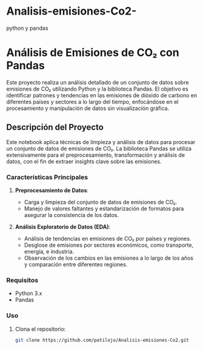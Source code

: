 # Analisis-emisiones-Co2-
python y pandas
# Análisis de Emisiones de CO₂ con Pandas

Este proyecto realiza un análisis detallado de un conjunto de datos sobre emisiones de CO₂ utilizando Python y la biblioteca Pandas. El objetivo es identificar patrones y tendencias en las emisiones de dióxido de carbono en diferentes países y sectores a lo largo del tiempo, enfocándose en el procesamiento y manipulación de datos sin visualización gráfica.

## Descripción del Proyecto

Este notebook aplica técnicas de limpieza y análisis de datos para procesar un conjunto de datos de emisiones de CO₂. La biblioteca Pandas se utiliza extensivamente para el preprocesamiento, transformación y análisis de datos, con el fin de extraer insights clave sobre las emisiones.

### Características Principales

1. **Preprocesamiento de Datos**:
   - Carga y limpieza del conjunto de datos de emisiones de CO₂.
   - Manejo de valores faltantes y estandarización de formatos para asegurar la consistencia de los datos.

2. **Análisis Exploratorio de Datos (EDA)**:
   - Análisis de tendencias en emisiones de CO₂ por países y regiones.
   - Desglose de emisiones por sectores económicos, como transporte, energía, e industria.
   - Observación de los cambios en las emisiones a lo largo de los años y comparación entre diferentes regiones.

### Requisitos

- Python 3.x
- Pandas

### Uso

1. Clona el repositorio:
   ```bash
   git clone https://github.com/patilojo/Analisis-emisiones-Co2.git

